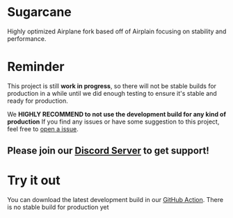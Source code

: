 # Sugarcane
Highly optimized Airplane fork based off of Airplain focusing on stability and performance.


# Reminder
This project is still **work in progress**, so there will not be stable builds for production in a while until we did enough testing to ensure it's stable and ready for production.

We **HIGHLY RECOMMEND to not use the development build for any kind of production**
If you find any issues or have some suggestion to this project, feel free to [open a issue](https://github.com/SugarcaneMC/Sugarcane/issues/new).

## Please join our [Discord Server](https://sugarcanemc.org/discord) to get support!


# Try it out 
You can download the latest development build in our [GitHub Action](https://github.com/SugarcaneMC/Sugarcane/actions). There is no stable build for production yet
